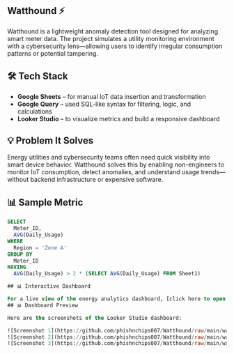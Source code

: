 ## Watthound ⚡

Watthound is a lightweight anomaly detection tool designed for analyzing smart meter data. The project simulates a utility monitoring environment with a cybersecurity lens—allowing users to identify irregular consumption patterns or potential tampering.

## 🛠️ Tech Stack

- **Google Sheets** – for manual IoT data insertion and transformation  
- **Google Query** – used SQL-like syntax for filtering, logic, and calculations  
- **Looker Studio** – to visualize metrics and build a responsive dashboard  

## 💡 Problem It Solves

Energy utilities and cybersecurity teams often need quick visibility into smart device behavior. Watthound solves this by enabling non-engineers to monitor IoT consumption, detect anomalies, and understand usage trends—without backend infrastructure or expensive software.

## 📊 Sample Metric

```sql
SELECT 
  Meter_ID, 
  AVG(Daily_Usage) 
WHERE 
  Region = 'Zone A' 
GROUP BY 
  Meter_ID 
HAVING 
  AVG(Daily_Usage) > 2 * (SELECT AVG(Daily_Usage) FROM Sheet1)

## 📊 Interactive Dashboard

For a live view of the energy analytics dashboard, [click here to open in Looker Studio](https://lookerstudio.google.com/s/n_D65kvAhY8).
## 📊 Dashboard Preview

Here are the screenshots of the Looker Studio dashboard:

![Screenshot 1](https://github.com/phishnchips007/Watthound/raw/main/watt1.png)
![Screenshot 2](https://github.com/phishnchips007/Watthound/raw/main/watt2.png)
![Screenshot 3](https://github.com/phishnchips007/Watthound/raw/main/watt3.png)
